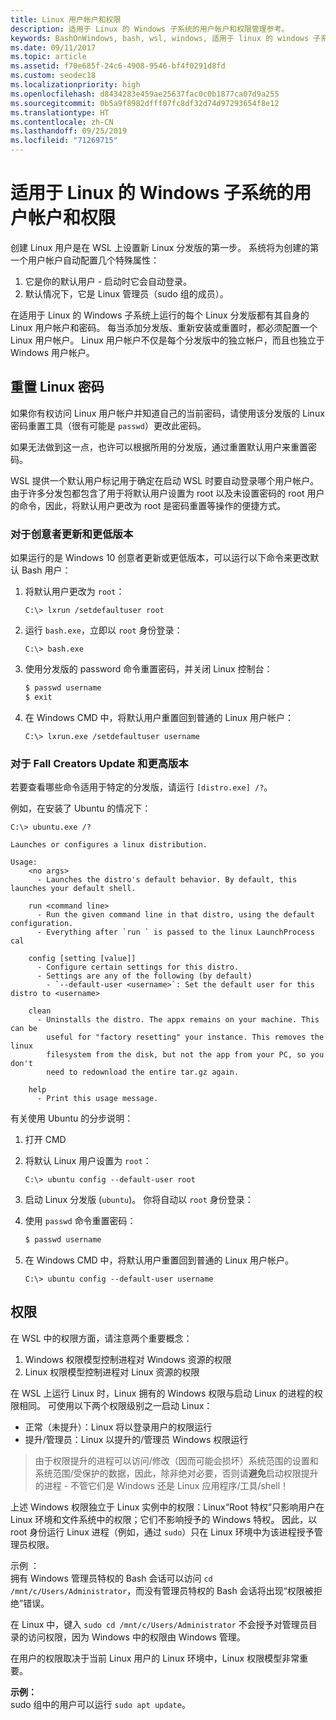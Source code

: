 ```yaml
---
title: Linux 用户帐户和权限
description: 适用于 Linux 的 Windows 子系统的用户帐户和权限管理参考。
keywords: BashOnWindows, bash, wsl, windows, 适用于 linux 的 windows 子系统, windowssubsystem, ubuntu, 用户帐户
ms.date: 09/11/2017
ms.topic: article
ms.assetid: f70e685f-24c6-4908-9546-bf4f0291d8fd
ms.custom: seodec18
ms.localizationpriority: high
ms.openlocfilehash: d8434283e459ae25637fac0c0b1877ca07d9a255
ms.sourcegitcommit: 0b5a9f8982dfff07fc8df32d74d97293654f8e12
ms.translationtype: HT
ms.contentlocale: zh-CN
ms.lasthandoff: 09/25/2019
ms.locfileid: "71269715"
---
```

# <a name="user-accounts-and-permissions-for-windows-subsystem-for-linux"></a>适用于 Linux 的 Windows 子系统的用户帐户和权限

创建 Linux 用户是在 WSL 上设置新 Linux 分发版的第一步。  系统将为创建的第一个用户帐户自动配置几个特殊属性：

1. 它是你的默认用户 - 启动时它会自动登录。
1. 默认情况下，它是 Linux 管理员（sudo 组的成员）。

在适用于 Linux 的 Windows 子系统上运行的每个 Linux 分发版都有其自身的 Linux 用户帐户和密码。  每当添加分发版、重新安装或重置时，都必须配置一个 Linux 用户帐户。  Linux 用户帐户不仅是每个分发版中的独立帐户，而且也独立于 Windows 用户帐户。

## <a name="resetting-your-linux-password"></a>重置 Linux 密码

如果你有权访问 Linux 用户帐户并知道自己的当前密码，请使用该分发版的 Linux 密码重置工具（很有可能是 `passwd`）更改此密码。

如果无法做到这一点，也许可以根据所用的分发版，通过重置默认用户来重置密码。

WSL 提供一个默认用户标记用于确定在启动 WSL 时要自动登录哪个用户帐户。  由于许多分发包都包含了用于将默认用户设置为 root 以及未设置密码的 root 用户的命令，因此，将默认用户更改为 root 是密码重置等操作的便捷方式。

### <a name="for-creators-update-and-earlier"></a>对于创意者更新和更低版本
如果运行的是 Windows 10 创意者更新或更低版本，可以运行以下命令来更改默认 Bash 用户：

1. 将默认用户更改为 `root`：

    ```console
    C:\> lxrun /setdefaultuser root
    ```

1. 运行 `bash.exe`，立即以 `root` 身份登录：

    ```console
    C:\> bash.exe
    ```

1. 使用分发版的 password 命令重置密码，并关闭 Linux 控制台：

    ```BASH
    $ passwd username
    $ exit
    ```

1. 在 Windows CMD 中，将默认用户重置回到普通的 Linux 用户帐户：

    ```console
    C:\> lxrun.exe /setdefaultuser username
    ```

### <a name="for-fall-creators-update-and-later"></a>对于 Fall Creators Update 和更高版本
若要查看哪些命令适用于特定的分发版，请运行 `[distro.exe] /?`。
    
例如，在安装了 Ubuntu 的情况下：

```console
C:\> ubuntu.exe /?

Launches or configures a linux distribution.

Usage:
    <no args>
      - Launches the distro's default behavior. By default, this launches your default shell.

    run <command line>
      - Run the given command line in that distro, using the default configuration.
      - Everything after `run ` is passed to the linux LaunchProcess cal

    config [setting [value]]
      - Configure certain settings for this distro.
      - Settings are any of the following (by default)
        - `--default-user <username>`: Set the default user for this distro to <username>

    clean
      - Uninstalls the distro. The appx remains on your machine. This can be
        useful for "factory resetting" your instance. This removes the linux
        filesystem from the disk, but not the app from your PC, so you don't
        need to redownload the entire tar.gz again.

    help
      - Print this usage message.
```

有关使用 Ubuntu 的分步说明：

1. 打开 CMD
1. 将默认 Linux 用户设置为 `root`：

    ```console
    C:\> ubuntu config --default-user root
    ```    

1. 启动 Linux 分发版 (`ubuntu`)。  你将自动以 `root` 身份登录：

1. 使用 `passwd` 命令重置密码：

    ```BASH
    $ passwd username
    ```

1. 在 Windows CMD 中，将默认用户重置回到普通的 Linux 用户帐户。

    ```console
    C:\> ubuntu config --default-user username
    ```

## <a name="permissions"></a>权限

在 WSL 中的权限方面，请注意两个重要概念：

1. Windows 权限模型控制进程对 Windows 资源的权限
2. Linux 权限模型控制进程对 Linux 资源的权限

在 WSL 上运行 Linux 时，Linux 拥有的 Windows 权限与启动 Linux 的进程的权限相同。 可使用以下两个权限级别之一启动 Linux：

* 正常（未提升）：Linux 将以登录用户的权限运行
* 提升/管理员：Linux 以提升的/管理员 Windows 权限运行

> 由于权限提升的进程可以访问/修改（因而可能会损坏）系统范围的设置和系统范围/受保护的数据，因此，除非绝对必要，否则请**避免**启动权限提升的进程 - 不管它们是 Windows 还是 Linux 应用程序/工具/shell！

上述 Windows 权限独立于 Linux 实例中的权限：Linux“Root 特权”只影响用户在 Linux 环境和文件系统中的权限；它们不影响授予的 Windows 特权。 因此，以 root 身份运行 Linux 进程（例如，通过 `sudo`）只在 Linux 环境中为该进程授予管理员权限。

示例  ：    
拥有 Windows 管理员特权的 Bash 会话可以访问 `cd /mnt/c/Users/Administrator`，而没有管理员特权的 Bash 会话将出现“权限被拒绝”错误。

在 Linux 中，键入 `sudo cd /mnt/c/Users/Administrator` 不会授予对管理员目录的访问权限，因为 Windows 中的权限由 Windows 管理。

在用户的权限取决于当前 Linux 用户的 Linux 环境中，Linux 权限模型非常重要。

**示例：**  
sudo 组中的用户可以运行 `sudo apt update`。
